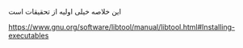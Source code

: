 این خلاصه خیلی اولیه از تحقیقات است

https://www.gnu.org/software/libtool/manual/libtool.html#Installing-executables

